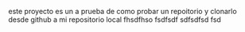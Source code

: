 este proyecto es un a prueba de como probar un repoitorio y clonarlo desde github a mi repositorio local
fhsdfhso
fsdfsdf
sdfsdfsd
fsd
